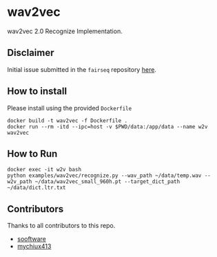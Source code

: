 # wav2vec
wav2vec 2.0 Recognize Implementation.

## Disclaimer
Initial issue submitted in the `fairseq` repository [here](https://github.com/pytorch/fairseq/issues/2651).

## How to install
Please install using the provided `Dockerfile`
```
docker build -t wav2vec -f Dockerfile .
docker run --rm -itd --ipc=host -v $PWD/data:/app/data --name w2v wav2vec

```

## How to Run
```
docker exec -it w2v bash
python examples/wav2vec/recognize.py --wav_path ~/data/temp.wav --w2v_path ~/data/wav2vec_small_960h.pt --target_dict_path ~/data/dict.ltr.txt
```

## Contributors
Thanks to all contributors to this repo.

- [sooftware](https://github.com/sooftware)
- [mychiux413](https://github.com/mychiux413)
